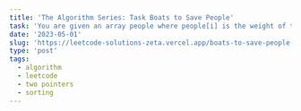```yaml
---
title: 'The Algorithm Series: Task Boats to Save People'
task: 'You are given an array people where people[i] is the weight of the ith person, and an infinite number of boats where each boat can carry a maximum weight of limit. Each boat carries at most two people at the same time, provided the sum of the weight of those people is at most limit. Return the minimum number of boats to carry every given person.'
date: '2023-05-01'
slug: 'https://leetcode-solutions-zeta.vercel.app/boats-to-save-people'
type: 'post'
tags:
  - algorithm
  - leetcode
  - two pointers
  - sorting
---
```

